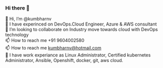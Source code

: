 ### Hi there 👋

👋 Hi, I’m @kumbharnv <br />
👀 I have experinced on DevOps.Cloud Engineer, Azure & AWS consultant <br />
💞️ I’m looking to collaborate on Industry move towards cloud with DevOps technology <br />
📫 How to reach me +91 9604002580 <br />
📫 How to reach me kumbharnv@hotmail.com <br />
🔭 I have work experiance as Linux Administrator, Certified kubernetes Administrator, Ansible, Openshift, docker, git, aws cloud.

